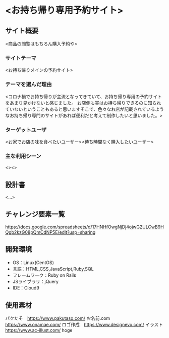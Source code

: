 # <お持ち帰り専用予約サイト>

## サイト概要
<商品の閲覧はもちろん購入予約や>

### サイトテーマ
<お持ち帰りメインの予約サイト>

### テーマを選んだ理由
<コロナ禍でお持ち帰りが主流となってきていて、お持ち帰り専用の予約サイトをあまり見かけないと感じました。
お店側も実はお持ち帰りできるのに知られていないということもあると思いますそこで、色々なお店が記載されているようなお持ち帰り専門のサイトがあれば便利だと考えて制作したいと思いました。>

### ターゲットユーザ
<お家でお店の味を食べたいユーザー><待ち時間なく購入したいユーザー>
### 主な利用シーン
<><>

## 設計書
<...>

## チャレンジ要素一覧
<https://docs.google.com/spreadsheets/d/17HNHfOwgNjDj4ojwG2ULCwB9HQgb2kzG08pQmCdNP5E/edit?usp=sharing>

## 開発環境
- OS：Linux(CentOS)
- 言語：HTML,CSS,JavaScript,Ruby,SQL
- フレームワーク：Ruby on Rails
- JSライブラリ：jQuery
- IDE：Cloud9

## 使用素材
パクたそ　https://www.pakutaso.com/
お名前.com　https://www.onamae.com/
ロゴ作成　https://www.designevo.com/
イラスト　https://www.ac-illust.com/
hoge
